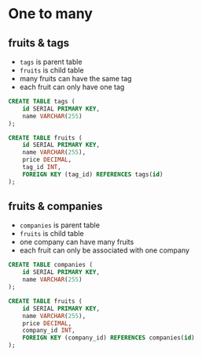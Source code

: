 # One to many

## fruits & tags

* `tags` is parent table
* `fruits` is child table
* many fruits can have the same tag
* each fruit can only have one tag

```sql
CREATE TABLE tags (
    id SERIAL PRIMARY KEY,
    name VARCHAR(255)
);

CREATE TABLE fruits (
    id SERIAL PRIMARY KEY,
    name VARCHAR(255),
    price DECIMAL,
    tag_id INT,
    FOREIGN KEY (tag_id) REFERENCES tags(id)
);
```

## fruits & companies

* `companies` is parent table
* `fruits` is child table
* one company can have many fruits
* each fruit can only be associated with one company

```sql
CREATE TABLE companies (
    id SERIAL PRIMARY KEY,
    name VARCHAR(255)
);

CREATE TABLE fruits (
    id SERIAL PRIMARY KEY,
    name VARCHAR(255),
    price DECIMAL,
    company_id INT,
    FOREIGN KEY (company_id) REFERENCES companies(id)
);
```

